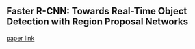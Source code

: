 ## Faster R-CNN: Towards Real-Time Object Detection with Region Proposal Networks
[paper link](https://arxiv.org/pdf/1506.01497v3.pdf)
